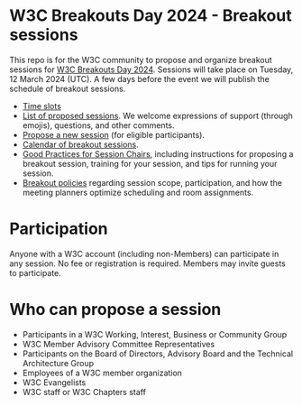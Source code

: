 # W3C Breakouts Day 2024 - Breakout sessions
This repo is for the W3C community to propose and organize breakout sessions for [W3C Breakouts Day 2024](https://www.w3.org/2024/03/breakouts-day-2024/). Sessions will take place on Tuesday, 12 March 2024 (UTC). A few days before the event we will publish the schedule of breakout sessions.

* [Time slots](https://github.com/w3c/breakouts-day-2024/wiki/Session-Time-Slots)
* [List of proposed sessions](../../issues). We welcome expressions of support (through emojis), questions, and other comments.
* [Propose a new session](https://github.com/w3c/breakouts-day-2024/issues/new?assignees=&labels=session&projects=&template=session.yml) (for eligible participants).
* [Calendar of breakout sessions](https://www.w3.org/calendar/breakouts-day-2024/).
* [Good Practices for Session Chairs](https://github.com/w3c/tpac-breakouts/wiki/Good-Practices-for-Session-Chairs), including instructions for proposing a breakout session, training for your session, and tips for running your session.
* [Breakout policies](https://github.com/w3c/breakouts-day-2024/wiki/Policies) regarding session scope, participation, and how the meeting planners optimize scheduling and room assignments.

# Participation

Anyone with a W3C account (including non-Members) can participate in any session. No fee or registration is required. Members may invite guests to participate.

# Who can propose a session

* Participants in a W3C Working, Interest, Business or Community Group
* W3C Member Advisory Committee Representatives
* Participants on the Board of Directors, Advisory Board and the Technical Architecture Group
* Employees of a W3C member organization
* W3C Evangelists
* W3C staff or W3C Chapters staff
